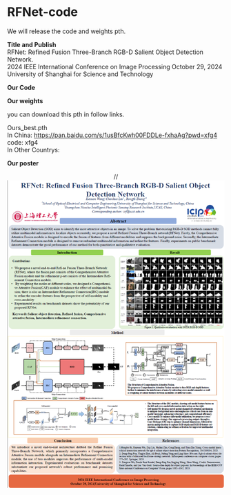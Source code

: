 # RFNet-code

We will release the  code and weights pth.      

**Title and Publish**  
RFNet: Refined Fusion Three-Branch RGB-D Salient Object Detection Network.  
2024 IEEE International Conference on Image Processing October 29, 2024    
University of Shanghai for Science and Technology     

**Our Code**


**Our weights**

you can download this pth in follow links.

Ours_best.pth   
In China: https://pan.baidu.com/s/1usBfcKwh00FDDLe-fxhaAg?pwd=xfg4  code: xfg4   
In Other Countrys:  


**Our poster**
<div align=center>
	// <img src="https://github.com/Corgislam/RFNet-code/blob/main/poster.png"/>

</div>
